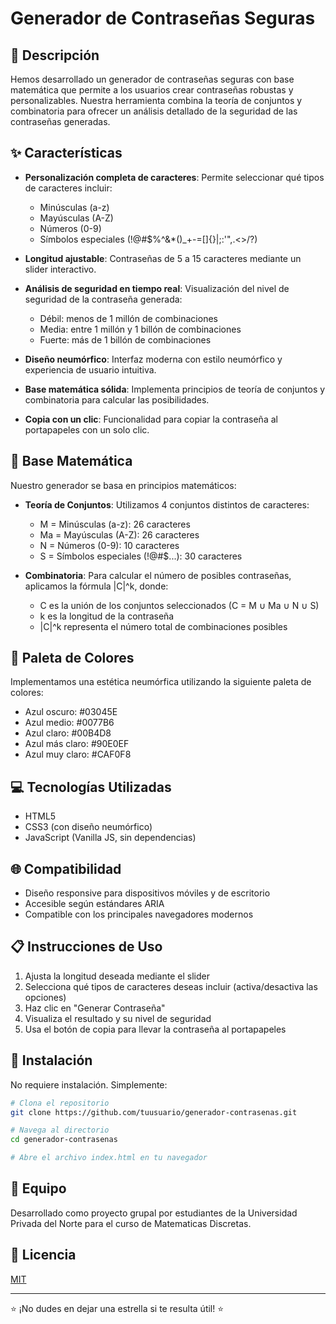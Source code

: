 # Generador de Contraseñas Seguras

## 🔐 Descripción
Hemos desarrollado un generador de contraseñas seguras con base matemática que permite a los usuarios crear contraseñas robustas y personalizables. Nuestra herramienta combina la teoría de conjuntos y combinatoria para ofrecer un análisis detallado de la seguridad de las contraseñas generadas.

## ✨ Características

- **Personalización completa de caracteres**: Permite seleccionar qué tipos de caracteres incluir:
  - Minúsculas (a-z)
  - Mayúsculas (A-Z)
  - Números (0-9)
  - Símbolos especiales (!@#$%^&*()_+-=[]{}|;:'",.<>/?)
  
- **Longitud ajustable**: Contraseñas de 5 a 15 caracteres mediante un slider interactivo.

- **Análisis de seguridad en tiempo real**: Visualización del nivel de seguridad de la contraseña generada:
  - Débil: menos de 1 millón de combinaciones
  - Media: entre 1 millón y 1 billón de combinaciones
  - Fuerte: más de 1 billón de combinaciones

- **Diseño neumórfico**: Interfaz moderna con estilo neumórfico y experiencia de usuario intuitiva.

- **Base matemática sólida**: Implementa principios de teoría de conjuntos y combinatoria para calcular las posibilidades.

- **Copia con un clic**: Funcionalidad para copiar la contraseña al portapapeles con un solo clic.

## 🧮 Base Matemática

Nuestro generador se basa en principios matemáticos:

- **Teoría de Conjuntos**: Utilizamos 4 conjuntos distintos de caracteres:
  - M = Minúsculas (a-z): 26 caracteres
  - Ma = Mayúsculas (A-Z): 26 caracteres
  - N = Números (0-9): 10 caracteres
  - S = Símbolos especiales (!@#$...): 30 caracteres

- **Combinatoria**: Para calcular el número de posibles contraseñas, aplicamos la fórmula |C|^k, donde:
  - C es la unión de los conjuntos seleccionados (C = M ∪ Ma ∪ N ∪ S)
  - k es la longitud de la contraseña
  - |C|^k representa el número total de combinaciones posibles

## 🎨 Paleta de Colores

Implementamos una estética neumórfica utilizando la siguiente paleta de colores:
- Azul oscuro: #03045E
- Azul medio: #0077B6
- Azul claro: #00B4D8
- Azul más claro: #90E0EF
- Azul muy claro: #CAF0F8

## 💻 Tecnologías Utilizadas

- HTML5
- CSS3 (con diseño neumórfico)
- JavaScript (Vanilla JS, sin dependencias)

## 🌐 Compatibilidad

- Diseño responsive para dispositivos móviles y de escritorio
- Accesible según estándares ARIA
- Compatible con los principales navegadores modernos

## 📋 Instrucciones de Uso

1. Ajusta la longitud deseada mediante el slider
2. Selecciona qué tipos de caracteres deseas incluir (activa/desactiva las opciones)
3. Haz clic en "Generar Contraseña"
4. Visualiza el resultado y su nivel de seguridad
5. Usa el botón de copia para llevar la contraseña al portapapeles

## 🚀 Instalación

No requiere instalación. Simplemente:

```bash
# Clona el repositorio
git clone https://github.com/tuusuario/generador-contrasenas.git

# Navega al directorio
cd generador-contrasenas

# Abre el archivo index.html en tu navegador
```

## 👥 Equipo

Desarrollado como proyecto grupal por estudiantes de la Universidad Privada del Norte para el curso de Matematicas Discretas.

## 📄 Licencia

[MIT](https://opensource.org/licenses/MIT)

---

⭐ ¡No dudes en dejar una estrella si te resulta útil! ⭐
